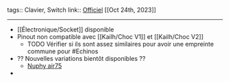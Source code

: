 tags:: Clavier, Switch
link:: [Officiel](https://gateron.com/collections/low-profile-series) 
[[Oct 24th, 2023]]
***

- [[Électronique/Socket]] disponible
- Pinout non compatible avec [[Kailh/Choc V1]] et [[Kailh/Choc V2]]
	- TODO Vérifier si ils sont assez similaires pour avoir une empreinte commune pour #Echinos
- ?? Nouvelles variations bientôt disponibles ??
	- [Nuphy air75](https://nuphy.com/products/air75-v2)
-